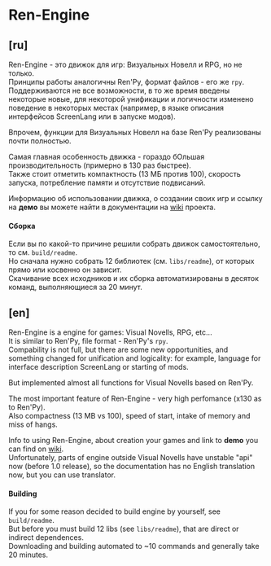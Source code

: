 # Ren-Engine



## \[ru]

Ren-Engine - это движок для игр: Визуальных Новелл и RPG, но не только.  
Принципы работы аналогичны Ren'Py, формат файлов - его же `rpy`.  
Поддерживаются не все возможности, в то же время введены некоторые новые, для некоторой унификации и логичности
изменено поведение в некоторых местах (например, в языке описания интерфейсов ScreenLang или в запуске модов).

Впрочем, функции для Визуальных Новелл на базе Ren'Py реализованы почти полностью.

Самая главная особенность движка - гораздо бОльшая производительность (примерно в 130 раз быстрее).  
Также стоит отметить компактность (13 МБ против 100), скорость запуска, потребление памяти и отсутствие подвисаний.

Информацию об использовании движка, о создании своих игр и ссылку на **демо** вы можете найти в документации на
[wiki](https://github.com/TrueCat17/Ren-Engine/wiki) проекта.

#### Сборка
Если вы по какой-то причине решили собрать движок самостоятельно, то см. `build/readme`.  
Но сначала нужно собрать 12 библиотек (см. `libs/readme`), от которых прямо или косвенно он зависит.  
Скачивание всех исходников и их сборка автоматизированы в десяток команд, выполняющиеся за 20 минут.



## \[en]

Ren-Engine is a engine for games: Visual Novells, RPG, etc...   
It is similar to Ren'Py, file format - Ren'Py's `rpy`.  
Compability is not full, but there are some new opportunities, and something changed for unification and logicality:
for example, language for interface description ScreenLang or starting of mods.

But implemented almost all functions for Visual Novells based on Ren'Py.

The most important feature of Ren-Engine - very high perfomance (x130 as to Ren'Py).  
Also compactness (13 MB vs 100), speed of start, intake of memory and miss of hangs.

Info to using Ren-Engine, about creation your games and link to **demo** you can find on
[wiki](https://github.com/TrueCat17/Ren-Engine/wiki).  
Unfortunately, parts of engine outside Visual Novells have unstable "api" now (before 1.0 release),
so the documentation has no English translation now, but you can use translator.

#### Building
If you for some reason decided to build engine by yourself, see `build/readme`.  
But before you must build 12 libs (see `libs/readme`), that are direct or indirect dependences.  
Downloading and building automated to ~10 commands and generally take 20 minutes.
